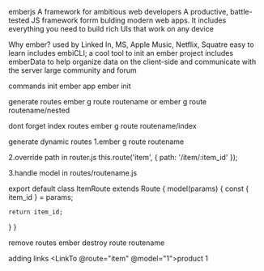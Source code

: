emberjs
A framework for ambitious web developers
A productive, battle-tested JS framework forrm bulding
modern web apps. It includes everything you need to
build rich UIs that work on any device

Why ember?
used by Linked In, MS, Apple Music, Netflix, Squatre
easy to learn
includes embiCLI; a cool tool to init an ember project
includes emberData to help organize data on the client-side
and communicate with the server
large community and forum

commands
init ember app
ember init

generate routes
ember g route routename
or ember g route routename/nested

dont forget index routes
ember g route routename/index

generate dynamic routes
1.ember g route routename

2.override path in router.js
this.route('item', { path: '/item/:item_id' });

3.handle model in routes/routename.js

export default class ItemRoute extends Route {
model(params) {
const { item_id } = params;

    return item_id;

}
}

remove routes
ember destroy route routename

adding links
<LinkTo @route="item" @model="1">product 1</LinkTo>
